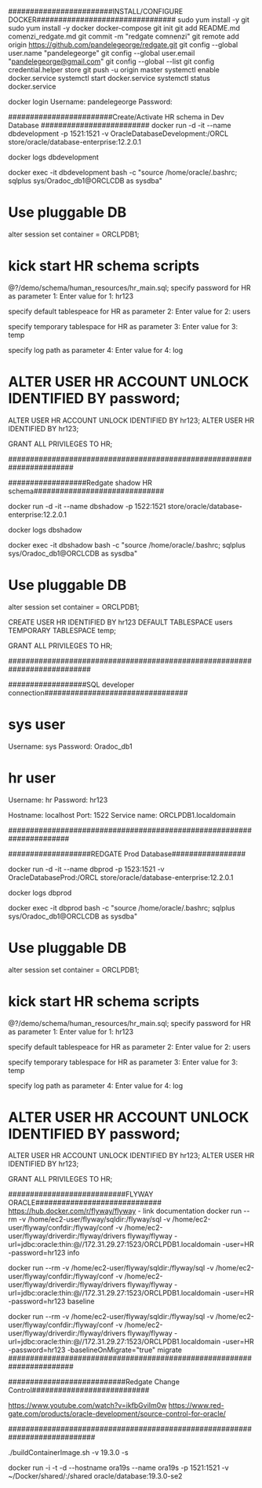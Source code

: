 ########################INSTALL/CONFIGURE DOCKER################################
sudo yum install -y git
sudo yum install -y docker docker-compose
git init
git add README.md comenzi_redgate.md
git commit -m "redgate comnenzi"
git remote add origin https://github.com/pandelegeorge/redgate.git
git config --global user.name "pandelegeorge"
git config --global user.email "pandelegeorge@gmail.com"
git config --global --list
git config credential.helper store
git push -u origin master
systemctl enable docker.service
systemctl start docker.service
systemctl status docker.service


docker login
      Username: pandelegeorge
      Password: <keepass>

########################Create/Activate HR schema in Dev Database #########################
docker run -d -it --name dbdevelopment -p 1521:1521 -v OracleDatabaseDevelopment:/ORCL store/oracle/database-enterprise:12.2.0.1

docker logs dbdevelopment

docker exec -it dbdevelopment bash -c "source /home/oracle/.bashrc; sqlplus sys/Oradoc_db1@ORCLCDB as sysdba"

# Use pluggable DB
alter session set container = ORCLPDB1;

# kick start HR schema scripts
@?/demo/schema/human_resources/hr_main.sql;
specify password for HR as parameter 1:
Enter value for 1: hr123

specify default tablespeace for HR as parameter 2:
Enter value for 2: users

specify temporary tablespace for HR as parameter 3:
Enter value for 3: temp

specify log path as parameter 4:
Enter value for 4: log

# ALTER USER HR ACCOUNT UNLOCK IDENTIFIED BY password;
ALTER USER HR ACCOUNT UNLOCK IDENTIFIED BY hr123;
ALTER USER HR IDENTIFIED BY hr123;

GRANT ALL PRIVILEGES TO HR;

#######################################################################

##################Redgate shadow HR schema##############################

docker run -d -it --name dbshadow -p 1522:1521 store/oracle/database-enterprise:12.2.0.1

docker logs dbshadow

docker exec -it dbshadow bash -c "source /home/oracle/.bashrc; sqlplus sys/Oradoc_db1@ORCLCDB as sysdba"

# Use pluggable DB
alter session set container = ORCLPDB1;

CREATE USER HR
  IDENTIFIED BY hr123
  DEFAULT TABLESPACE users
  TEMPORARY TABLESPACE temp;

GRANT ALL PRIVILEGES TO HR;

###########################################################################

##################SQL developer connection#################################

# sys user
Username: sys
Password: Oradoc_db1 

# hr user
Username: hr
Password: hr123

Hostname: localhost
Port: 1522
Service name: ORCLPDB1.localdomain

######################################################################

###################REDGATE Prod Database#################

docker run -d -it --name dbprod -p 1523:1521 -v OracleDatabaseProd:/ORCL store/oracle/database-enterprise:12.2.0.1

docker logs dbprod

docker exec -it dbprod bash -c "source /home/oracle/.bashrc; sqlplus sys/Oradoc_db1@ORCLCDB as sysdba"

# Use pluggable DB
alter session set container = ORCLPDB1;

# kick start HR schema scripts
@?/demo/schema/human_resources/hr_main.sql;
specify password for HR as parameter 1:
Enter value for 1: hr123

specify default tablespeace for HR as parameter 2:
Enter value for 2: users

specify temporary tablespace for HR as parameter 3:
Enter value for 3: temp

specify log path as parameter 4:
Enter value for 4: log

# ALTER USER HR ACCOUNT UNLOCK IDENTIFIED BY password;
ALTER USER HR ACCOUNT UNLOCK IDENTIFIED BY hr123;
ALTER USER HR IDENTIFIED BY hr123;

GRANT ALL PRIVILEGES TO HR;

###########################FLYWAY ORACLE#############################
https://hub.docker.com/r/flyway/flyway - link documentation
docker run --rm -v /home/ec2-user/flyway/sqldir:/flyway/sql -v /home/ec2-user/flyway/confdir:/flyway/conf -v /home/ec2-user/flyway/driverdir:/flyway/drivers flyway/flyway -url=jdbc:oracle:thin:@//172.31.29.27:1523/ORCLPDB1.localdomain -user=HR -password=hr123 info

docker run --rm -v /home/ec2-user/flyway/sqldir:/flyway/sql -v /home/ec2-user/flyway/confdir:/flyway/conf -v /home/ec2-user/flyway/driverdir:/flyway/drivers flyway/flyway -url=jdbc:oracle:thin:@//172.31.29.27:1523/ORCLPDB1.localdomain -user=HR -password=hr123 baseline

docker run --rm -v /home/ec2-user/flyway/sqldir:/flyway/sql -v /home/ec2-user/flyway/confdir:/flyway/conf -v /home/ec2-user/flyway/driverdir:/flyway/drivers flyway/flyway -url=jdbc:oracle:thin:@//172.31.29.27:1523/ORCLPDB1.localdomain -user=HR -password=hr123 -baselineOnMigrate="true" migrate
#######################################################################

###########################Redgate Change Control###########################

https://www.youtube.com/watch?v=ikfbGviIm0w
https://www.red-gate.com/products/oracle-development/source-control-for-oracle/

############################################################################




./buildContainerImage.sh -v 19.3.0 -s

docker run -i -t -d --hostname ora19s --name ora19s -p 1521:1521 -v ~/Docker/shared/:/shared oracle/database:19.3.0-se2
